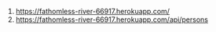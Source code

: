 1. https://fathomless-river-66917.herokuapp.com/
2. https://fathomless-river-66917.herokuapp.com/api/persons
